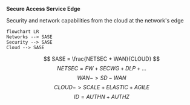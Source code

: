 **Secure Access Service Edge**

Security and network capabilities from the cloud at the network's edge

```mermaid
flowchart LR
Networks --> SASE
Security --> SASE
Cloud --> SASE
```

$$
SASE = \frac{NETSEC + WAN}{CLOUD}
$$
$$
NETSEC = FW + SEC WG + DLP + ...
$$
$$
WAN -> SD-WAN
$$
$$
CLOUD -> SCALE + ELASTIC + AGILE
$$
$$
ID = AUTHN + AUTHZ
$$
